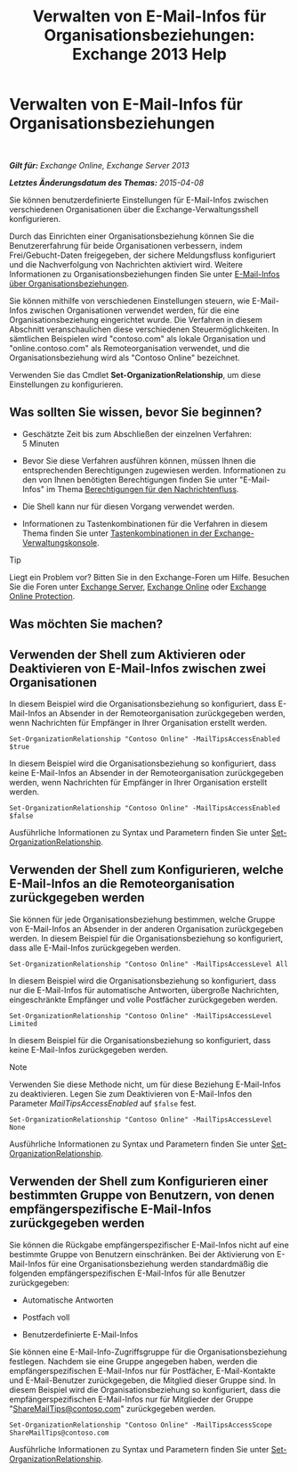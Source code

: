 ﻿---
title: 'Verwalten von E-Mail-Infos für Organisationsbeziehungen: Exchange 2013 Help'
TOCTitle: Verwalten von E-Mail-Infos für Organisationsbeziehungen
ms:assetid: 6e6b48ef-c41c-47ad-8063-66901765c2a5
ms:mtpsurl: https://technet.microsoft.com/de-de/library/JJ649324(v=EXCHG.150)
ms:contentKeyID: 50475914
ms.date: 04/24/2018
mtps_version: v=EXCHG.150
ms.translationtype: HT
---

# Verwalten von E-Mail-Infos für Organisationsbeziehungen

 

_**Gilt für:** Exchange Online, Exchange Server 2013_

_**Letztes Änderungsdatum des Themas:** 2015-04-08_

Sie können benutzerdefinierte Einstellungen für E-Mail-Infos zwischen verschiedenen Organisationen über die Exchange-Verwaltungsshell konfigurieren.

Durch das Einrichten einer Organisationsbeziehung können Sie die Benutzererfahrung für beide Organisationen verbessern, indem Frei/Gebucht-Daten freigegeben, der sichere Meldungsfluss konfiguriert und die Nachverfolgung von Nachrichten aktiviert wird. Weitere Informationen zu Organisationsbeziehungen finden Sie unter [E-Mail-Infos über Organisationsbeziehungen](https://technet.microsoft.com/de-de/library/JJ670165(v=EXCHG.150)).

Sie können mithilfe von verschiedenen Einstellungen steuern, wie E-Mail-Infos zwischen Organisationen verwendet werden, für die eine Organisationsbeziehung eingerichtet wurde. Die Verfahren in diesem Abschnitt veranschaulichen diese verschiedenen Steuermöglichkeiten. In sämtlichen Beispielen wird "contoso.com" als lokale Organisation und "online.contoso.com" als Remoteorganisation verwendet, und die Organisationsbeziehung wird als "Contoso Online" bezeichnet.

Verwenden Sie das Cmdlet **Set-OrganizationRelationship**, um diese Einstellungen zu konfigurieren.

## Was sollten Sie wissen, bevor Sie beginnen?

  - Geschätzte Zeit bis zum Abschließen der einzelnen Verfahren: 5 Minuten

  - Bevor Sie diese Verfahren ausführen können, müssen Ihnen die entsprechenden Berechtigungen zugewiesen werden. Informationen zu den von Ihnen benötigten Berechtigungen finden Sie unter "E-Mail-Infos" im Thema [Berechtigungen für den Nachrichtenfluss](mail-flow-permissions-exchange-2013-help.md).

  - Die Shell kann nur für diesen Vorgang verwendet werden.

  - Informationen zu Tastenkombinationen für die Verfahren in diesem Thema finden Sie unter [Tastenkombinationen in der Exchange-Verwaltungskonsole](keyboard-shortcuts-in-the-exchange-admin-center-exchange-online-protection-help.md).


> [!TIP]
> Liegt ein Problem vor? Bitten Sie in den Exchange-Foren um Hilfe. Besuchen Sie die Foren unter <A href="https://go.microsoft.com/fwlink/p/?linkid=60612">Exchange Server</A>, <A href="https://go.microsoft.com/fwlink/p/?linkid=267542">Exchange Online</A> oder <A href="https://go.microsoft.com/fwlink/p/?linkid=285351">Exchange Online Protection</A>.



## Was möchten Sie machen?

## Verwenden der Shell zum Aktivieren oder Deaktivieren von E-Mail-Infos zwischen zwei Organisationen

In diesem Beispiel wird die Organisationsbeziehung so konfiguriert, dass E-Mail-Infos an Absender in der Remoteorganisation zurückgegeben werden, wenn Nachrichten für Empfänger in Ihrer Organisation erstellt werden.

    Set-OrganizationRelationship "Contoso Online" -MailTipsAccessEnabled $true

In diesem Beispiel wird die Organisationsbeziehung so konfiguriert, dass keine E-Mail-Infos an Absender in der Remoteorganisation zurückgegeben werden, wenn Nachrichten für Empfänger in Ihrer Organisation erstellt werden.

    Set-OrganizationRelationship "Contoso Online" -MailTipsAccessEnabled $false

Ausführliche Informationen zu Syntax und Parametern finden Sie unter [Set-OrganizationRelationship](https://technet.microsoft.com/de-de/library/ee332326\(v=exchg.150\)).

## Verwenden der Shell zum Konfigurieren, welche E-Mail-Infos an die Remoteorganisation zurückgegeben werden

Sie können für jede Organisationsbeziehung bestimmen, welche Gruppe von E-Mail-Infos an Absender in der anderen Organisation zurückgegeben werden. In diesem Beispiel für die Organisationsbeziehung so konfiguriert, dass alle E-Mail-Infos zurückgegeben werden.

    Set-OrganizationRelationship "Contoso Online" -MailTipsAccessLevel All

In diesem Beispiel wird die Organisationsbeziehung so konfiguriert, dass nur die E-Mail-Infos für automatische Antworten, übergroße Nachrichten, eingeschränkte Empfänger und volle Postfächer zurückgegeben werden.

    Set-OrganizationRelationship "Contoso Online" -MailTipsAccessLevel Limited

In diesem Beispiel für die Organisationsbeziehung so konfiguriert, dass keine E-Mail-Infos zurückgegeben werden.


> [!NOTE]
> Verwenden Sie diese Methode nicht, um für diese Beziehung E-Mail-Infos zu deaktivieren. Legen Sie zum Deaktivieren von E-Mail-Infos den Parameter <EM>MailTipsAccessEnabled</EM> auf <CODE>$false</CODE> fest.



    Set-OrganizationRelationship "Contoso Online" -MailTipsAccessLevel None

Ausführliche Informationen zu Syntax und Parametern finden Sie unter [Set-OrganizationRelationship](https://technet.microsoft.com/de-de/library/ee332326\(v=exchg.150\)).

## Verwenden der Shell zum Konfigurieren einer bestimmten Gruppe von Benutzern, von denen empfängerspezifische E-Mail-Infos zurückgegeben werden

Sie können die Rückgabe empfängerspezifischer E-Mail-Infos nicht auf eine bestimmte Gruppe von Benutzern einschränken. Bei der Aktivierung von E-Mail-Infos für eine Organisationsbeziehung werden standardmäßig die folgenden empfängerspezifischen E-Mail-Infos für alle Benutzer zurückgegeben:

  - Automatische Antworten

  - Postfach voll

  - Benutzerdefinierte E-Mail-Infos

Sie können eine E-Mail-Info-Zugriffsgruppe für die Organisationsbeziehung festlegen. Nachdem sie eine Gruppe angegeben haben, werden die empfängerspezifischen E-Mail-Infos nur für Postfächer, E-Mail-Kontakte und E-Mail-Benutzer zurückgegeben, die Mitglied dieser Gruppe sind. In diesem Beispiel wird die Organisationsbeziehung so konfiguriert, dass die empfängerspezifischen E-Mail-Infos nur für Mitglieder der Gruppe "ShareMailTips@contoso.com" zurückgegeben werden.

    Set-OrganizationRelationship "Contoso Online" -MailTipsAccessScope ShareMailTips@contoso.com

Ausführliche Informationen zu Syntax und Parametern finden Sie unter [Set-OrganizationRelationship](https://technet.microsoft.com/de-de/library/ee332326\(v=exchg.150\)).

